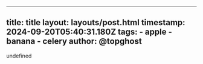 
  ---
  title: title
  layout: layouts/post.html
  timestamp: 2024-09-20T05:40:31.180Z
  tags:
  	- apple
	- banana
	- celery
  author: @topghost
  ---
  undefined
  